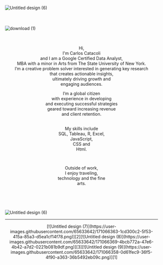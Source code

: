 ### 

![Untitled design (6)](https://user-images.githubusercontent.com/65633642/171059391-b7b9c6b4-7fdd-4adf-b4b4-b145b1f0a347.png)<br/><br/><br/><br/>
![download (1)](https://user-images.githubusercontent.com/65633642/171052243-d490fe4a-5246-47e9-9ea3-d6f9432ea961.jpeg)
 <br/>
  <br/>
   <br/>
<p align="center"> Hi, <br/>
  I'm Carlos Catacoli  <br/>
  and I am a Google Certified Data Analyst, <br/>
  MBA with a minor in Arts from The State University of New York.  <br/>
  I’m a creative problem solver 
  interested in generating key research <br/>
 that creates actionable insights, <br/>
  ultimately driving growth and <br/>
 engaging audiences. </p>

<p align="center">I’m a global citizen <br/>
 with experience in developing <br/>
 and executing successful strategies <br/>
  geared toward increasing revenue <br/> and client retention.<br/><br/>
 </p>
<p align="center">My skills include <br/>
 SQL, Tableau, R, Excel,<br/>
 JavaScript, <br/>
 CSS and <br/>
 Html. </p>
<br/>
<p align="center">Outside of work, <br/>
 I enjoy traveling,<br/> technology and the fine 
 <br/> arts. </p>  <br/><br/>
 
 
 



</br>

![Untitled design (6)](https://user-images.githubusercontent.com/65633642/171059391-b7b9c6b4-7fdd-4adf-b4b4-b145b1f0a347.png)

_____________________________________________________________________________

<p align="center"> 


<p align="center"> [![Untitled design (7)](https://user-images.githubusercontent.com/65633642/171066363-1cd300c2-5f53-415a-85a3-d5ea1cf14f78.png)][2][![Untitled design (8)](https://user-images.githubusercontent.com/65633642/171066369-4bcb772a-47e6-4b42-a7d2-0221b081b9df.png)][3][![Untitled design (9)](https://user-images.githubusercontent.com/65633642/171066358-0d61fec9-36f5-4f90-a363-36b5492eb09c.png)][1] </p>




[1]: https://datagig.github.io/
[2]: https://www.linkedin.com/in/carlosantoniocatacoli/

[3]: https://calimanmetro.wixsite.com/carloscatacoli


<!--
**datagig/datagig** is a ✨ _special_ ✨ repository because its `README.md` (this file) appears on your GitHub profile.

Here are some ideas to get you started:

- 🔭 I’m currently working on ...
- 🌱 I’m currently learning ...
- 👯 I’m looking to collaborate on ...
- 🤔 I’m looking for help with ...
- 💬 Ask me about ...
- 📫 How to reach me: ...
- 😄 Pronouns: ...
- ⚡ Fun fact: ...
-->
